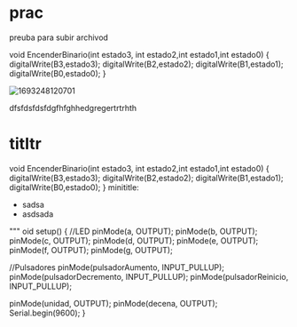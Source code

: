 # prac
preuba para subir archivod


void EncenderBinario(int estado3, int estado2,int estado1,int estado0)
{
  digitalWrite(B3,estado3);
  digitalWrite(B2,estado2);
  digitalWrite(B1,estado1);
  digitalWrite(B0,estado0);
}







![1693248120701](https://github.com/Juanma7882/prac/assets/138984815/e927d574-8cb7-4754-93e8-88ab9c41e27d)



dfsfdsfdsfdgfhfghhedgregertrtrhth
# titltr
void EncenderBinario(int estado3, int estado2,int estado1,int estado0)
{
  digitalWrite(B3,estado3);
  digitalWrite(B2,estado2);
  digitalWrite(B1,estado1);
  digitalWrite(B0,estado0);
}
minititle:

- sadsa
- asdsada


"""
oid setup()
{
  //LED
  pinMode(a, OUTPUT);
  pinMode(b, OUTPUT);
  pinMode(c, OUTPUT);
  pinMode(d, OUTPUT);
  pinMode(e, OUTPUT);
  pinMode(f, OUTPUT);
  pinMode(g, OUTPUT);
  
  //Pulsadores
  pinMode(pulsadorAumento, INPUT_PULLUP);
  pinMode(pulsadorDecremento, INPUT_PULLUP);
  pinMode(pulsadorReinicio, INPUT_PULLUP);
  
  pinMode(unidad, OUTPUT);
  pinMode(decena, OUTPUT);
  Serial.begin(9600);
}


